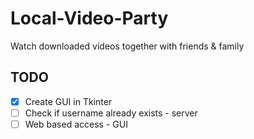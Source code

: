 # Local-Video-Party
Watch downloaded videos together with friends &amp; family

## TODO

- [X] Create GUI in Tkinter
- [ ] Check if username already exists - server
- [ ] Web based access - GUI
